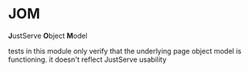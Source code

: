 # JOM

**J**ustServe **O**bject **M**odel

tests in this module only verify that the underlying page object model is functioning. it doesn't reflect JustServe usability